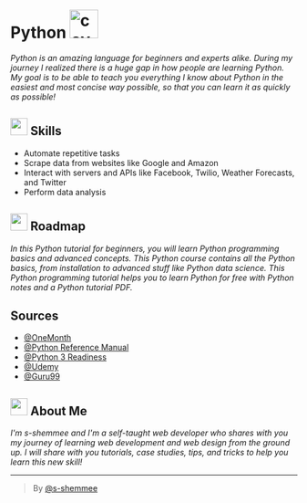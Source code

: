 # Python <img src="https://media.giphy.com/media/LMt9638dO8dftAjtco/giphy.gif" alt="cover" width="50"/>

*Python is an amazing language for beginners and experts alike. During my journey I realized there is a huge gap in how people are learning Python. My goal is to be able to teach you everything I know about Python in the easiest and most concise way possible, so that you can learn it as quickly as possible!*


## <img src="https://media.giphy.com/media/RkcB9I0YnRiN6OQitv/giphy.gif" width="30"/> Skills

- Automate repetitive tasks
- Scrape data from websites like Google and Amazon
- Interact with servers and APIs like Facebook, Twilio, Weather Forecasts, and Twitter
- Perform data analysis


## <img src="https://media.giphy.com/media/5mgkHUz6GdNj1YOAgC/giphy.gif" width="30"/> Roadmap

*In this Python tutorial for beginners, you will learn Python programming basics and advanced concepts. This Python course contains all the Python basics, from installation to advanced stuff like Python data science. This Python programming tutorial helps you to learn Python for free with Python notes and a Python tutorial PDF.*


## Sources

- [@OneMonth](https://onemonth.com)
- [@Python Reference Manual](docs.python.org)
- [@Python 3 Readiness](https://py3readiness.org)
- [@Udemy](https://www.udemy.com)
- [@Guru99](https://www.guru99.com/)


##  <img src="https://media.giphy.com/media/lGhBlBMIN2XsEteTN3/giphy.gif" width="30"/> About Me 
*I'm s-shemmee and I'm a self-taught web developer who shares with you my journey of learning web development and web design from the ground up. I will share with you tutorials, case studies, tips, and tricks to help you learn this new skill!*

---

> By [@s-shemmee](https://www.github.com/s-shemmee)
